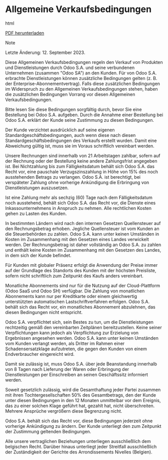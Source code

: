 # Allgemeine Verkaufsbedingungen

<div class="only">

html

[PDF
herunterladen](https://www.odoo.com/documentation/%7BCURRENT_BRANCH%7D/terms_of_sale_de.pdf)

</div>

> [!NOTE]
> Letzte Änderung: 12. September 2023.

Diese Allgemeinen Verkaufsbedingungen regeln den Verkauf von Produkten
und Dienstleistungen durch Odoo S.A. und seine verbundenen Unternehmen
(zusammen "Odoo SA") an den Kunden. Für von Odoo S.A. erbrachte
Dienstleistungen können zusätzliche Bedingungen gelten (z. B. der
Enterprise-Abonnementvertrag). Falls diese zusätzlichen Bedingungen im
Widerspruch zu den Allgemeinen Verkaufsbedingungen stehen, haben die
zusätzlichen Bedingungen Vorrang vor diesen Allgemeinen
Verkaufsbedingungen.

Bitte lesen Sie diese Bedingungen sorgfältig durch, bevor Sie eine
Bestellung bei Odoo S.A. aufgeben. Durch die Annahme einer Bestellung
bei Odoo S.A. erklärt der Kunde seine Zustimmung zu diesen Bedingungen.

Der Kunde verzichtet ausdrücklich auf seine eigenen
Standardgeschäftsbedingungen, auch wenn diese nach diesen
Standardgeschäftsbedingungen des Verkaufs erstellt wurden. Damit eine
Abweichung gültig ist, muss sie im Voraus schriftlich vereinbart werden.

Unsere Rechnungen sind innerhalb von 21 Arbeitstagen zahlbar, sofern auf
der Rechnung oder der Bestellung keine andere Zahlungsfrist angegeben
ist. Bei Nichtzahlung bis zum Fälligkeitsdatum behält sich Odoo S.A. das
Recht vor, eine pauschale Verzugszinszahlung in Höhe von 15% des noch
ausstehenden Betrags zu verlangen. Odoo S.A. ist berechtigt, bei
verspäteter Zahlung ohne vorherige Ankündigung die Erbringung von
Dienstleistungen auszusetzen.

Ist eine Zahlung mehr als sechzig (60) Tage nach dem Fälligkeitsdatum
noch ausstehend, behält sich Odoo S.A. das Recht vor, die Dienste eines
Inkassounternehmens in Anspruch zu nehmen. Alle rechtlichen Kosten gehen
zu Lasten des Kunden.

In bestimmten Ländern wird nach den internen Gesetzen Quellensteuer auf
den Rechnungsbetrag erhoben. Jegliche Quellensteuer ist vom Kunden an
die Steuerbehörden zu zahlen. Odoo S.A. kann unter keinen Umständen in
Kosten im Zusammenhang mit den Gesetzen eines Landes verwickelt werden.
Der Rechnungsbetrag ist daher vollständig an Odoo S.A. zu zahlen und
enthält keine Kosten im Zusammenhang mit den Gesetzen des Landes, in dem
sich der Kunde befindet.

Für Kunden mit globaler Präsenz erfolgt die Anwendung der Preise immer
auf der Grundlage des Standorts des Kunden mit der höchsten Preisliste,
sofern nicht schriftlich zum Zeitpunkt des Kaufs anders vereinbart.

Monatliche Abonnements sind nur für die Nutzung auf der Cloud-Plattform
(Odoo SaaS und Odoo SH) verfügbar. Die Zahlung von monatlichen
Abonnements kann nur per Kreditkarte oder einem gleichwertig
unterstützten automatischen Lastschriftverfahren erfolgen. Odoo S.A.
behält sich das Recht vor, ein monatliches Abonnement abzulehnen, das
diesen Bedingungen nicht entspricht.

Odoo S.A. verpflichtet sich, sein Bestes zu tun, um die Dienstleistungen
rechtzeitig gemäß den vereinbarten Zeitplänen bereitzustellen. Keine
seiner Verpflichtungen kann jedoch als Verpflichtung zur Erzielung von
Ergebnissen angesehen werden. Odoo S.A. kann unter keinen Umständen vom
Kunden verlangt werden, als Dritter im Rahmen einer Schadensersatzklage
aufzutreten, die gegen den Kunden von einem Endverbraucher eingereicht
wird.

Damit sie zulässig ist, muss Odoo S.A. über jede Beanstandung innerhalb
von 8 Tagen nach Lieferung der Waren oder Erbringung der
Dienstleistungen per Einschreiben an seinen Geschäftssitz informiert
werden.

Soweit gesetzlich zulässig, wird die Gesamthaftung jeder Partei zusammen
mit ihren Tochtergesellschaften 50% des Gesamtbetrags, den der Kunde
unter diesen Bedingungen in den 12 Monaten unmittelbar vor dem Ereignis,
das zu einer solchen Klage geführt hat, gezahlt hat, nicht
überschreiten. Mehrere Ansprüche vergrößern diese Begrenzung nicht.

Odoo S.A. behält sich das Recht vor, diese Bedingungen jederzeit ohne
vorherige Ankündigung zu ändern. Der Kunde unterliegt den zum Zeitpunkt
der Zustimmung geltenden Bedingungen.

Alle unsere vertraglichen Beziehungen unterliegen ausschließlich dem
belgischen Recht. Darüber hinaus unterliegt jeder Streitfall
ausschließlich der Zuständigkeit der Gerichte des Arrondissements
Nivelles (Belgien).
